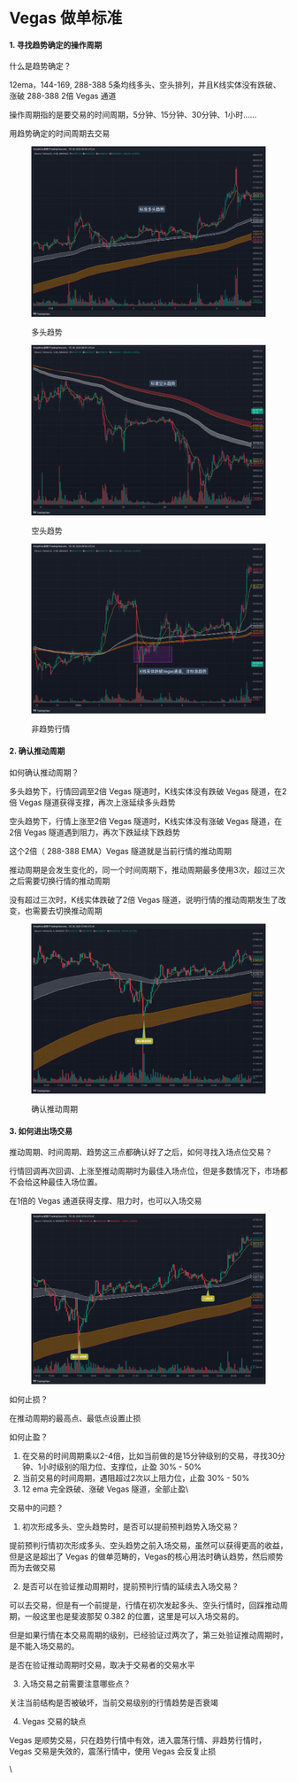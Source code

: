 # Vegas 做单标准

#### 1. 寻找趋势确定的操作周期

什么是趋势确定？

12ema，144-169, 288-388 5条均线多头、空头排列，并且K线实体没有跌破、涨破 288-388 2倍 Vegas 通道

操作周期指的是要交易的时间周期，5分钟、15分钟、30分钟、1小时……&#x20;

用趋势确定的时间周期去交易

<figure><img src="../../.gitbook/assets/Pasted Graphic 11.png" alt=""><figcaption><p>多头趋势</p></figcaption></figure>

<figure><img src="../../.gitbook/assets/Pasted Graphic 12.png" alt=""><figcaption><p>空头趋势</p></figcaption></figure>

<figure><img src="../../.gitbook/assets/Pasted Graphic 13 (1).png" alt=""><figcaption><p>非趋势行情</p></figcaption></figure>

#### 2. 确认推动周期

如何确认推动周期？

多头趋势下，行情回调至2倍 Vegas 隧道时，K线实体没有跌破 Vegas 隧道，在2倍 Vegas 隧道获得支撑，再次上涨延续多头趋势

空头趋势下，行情上涨至2倍 Vegas 隧道时，K线实体没有涨破 Vegas 隧道，在 2倍 Vegas 隧道遇到阻力，再次下跌延续下跌趋势

这个2倍（ 288-388 EMA）Vegas 隧道就是当前行情的推动周期

推动周期是会发生变化的，同一个时间周期下，推动周期最多使用3次，超过三次之后需要切换行情的推动周期

没有超过三次时，K线实体跌破了2倍 Vegas 隧道，说明行情的推动周期发生了改变，也需要去切换推动周期

<figure><img src="../../.gitbook/assets/image (39).png" alt=""><figcaption><p>确认推动周期</p></figcaption></figure>

#### 3. 如何进出场交易

推动周期、时间周期、趋势这三点都确认好了之后，如何寻找入场点位交易？

行情回调再次回调、上涨至推动周期时为最佳入场点位，但是多数情况下，市场都不会给这种最佳入场位置。

在1倍的 Vegas 通道获得支撑、阻力时，也可以入场交易

<figure><img src="../../.gitbook/assets/image (41).png" alt=""><figcaption></figcaption></figure>

如何止损？

在推动周期的最高点、最低点设置止损

如何止盈？

1. 在交易的时间周期乘以2-4倍，比如当前做的是15分钟级别的交易，寻找30分钟、1小时级别的阻力位、支撑位，止盈 30% - 50%
2. 当前交易的时间周期，遇阻超过2次以上阻力位，止盈 30% - 50%
3. 12 ema 完全跌破、涨破 Vegas 隧道，全部止盈\


交易中的问题？

1. 初次形成多头、空头趋势时，是否可以提前预判趋势入场交易？

提前预判行情初次形成多头、空头趋势之前入场交易，虽然可以获得更高的收益，但是这是超出了 Vegas 的做单范畴的，Vegas的核心用法时确认趋势，然后顺势而为去做交易

2. 是否可以在验证推动周期时，提前预判行情的延续去入场交易？

可以去交易，但是有一个前提是，行情在初次发起多头、空头行情时，回踩推动周期，一般这里也是斐波那契 0.382 的位置，这里是可以入场交易的。

但是如果行情在本交易周期的级别，已经验证过两次了，第三处验证推动周期时，是不能入场交易的。

是否在验证推动周期时交易，取决于交易者的交易水平

3. 入场交易之前需要注意哪些点？

关注当前结构是否被破坏，当前交易级别的行情趋势是否衰竭

4. Vegas 交易的缺点

Vegas 是顺势交易，只在趋势行情中有效，进入震荡行情、非趋势行情时，Vegas 交易是失效的，震荡行情中，使用 Vegas 会反复止损

\
